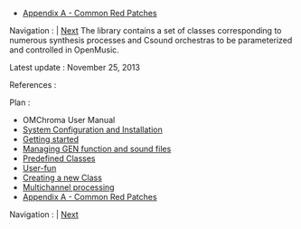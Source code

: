   * [Appendix A - Common Red Patches](A-Appendix-A_Common_red_patches)

Navigation :  | [Next](Installation "Next\(System
Configuration and Installation\)")
The library contains a set of classes corresponding to numerous synthesis
processes and Csound orchestras to be parameterized and controlled in
OpenMusic.

Latest update : November 25, 2013

References :

Plan :

  * OMChroma User Manual
  * [System Configuration and Installation](Installation)
  * [Getting started](Getting_Started)
  * [Managing GEN function and sound files](Managing_GEN_function_and_sound_files)
  * [Predefined Classes](Predefined_classes)
  * [User-fun](User-fun)
  * [Creating a new Class](Creating_a_new_Class)
  * [Multichannel processing](06-Multichannel_processing)
  * [Appendix A - Common Red Patches](A-Appendix-A_Common_red_patches)

Navigation :  | [Next](Installation "Next\(System
Configuration and Installation\)")
